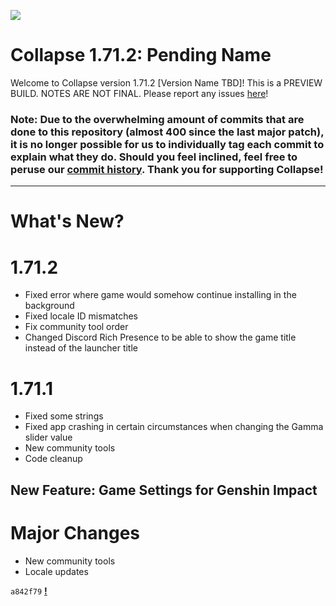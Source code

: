 
![](https://raw.githubusercontent.com/neon-nyan/CollapseLauncher-Page/main/images/banner202304.webp)

# Collapse 1.71.2: Pending Name
Welcome to Collapse version 1.71.2 [Version Name TBD]! This is a PREVIEW BUILD. NOTES ARE NOT FINAL. Please report any issues [here](https://github.com/neon-nyan/Collapse/issues/new/choose)!
### <b>Note: Due to the overwhelming amount of commits that are done to this repository (almost 400 since the last major patch), it is no longer possible for us to individually tag each commit to explain what they do. Should you feel inclined, feel free to peruse our [commit history](https://github.com/neon-nyan/Collapse/commits/main). Thank you for supporting Collapse!</b>

***

# What's New?

# 1.71.2
- Fixed error where game would somehow continue installing in the background
- Fixed locale ID mismatches
- Fix community tool order
- Changed Discord Rich Presence to be able to show the game title instead of the launcher title
# 1.71.1
- Fixed some strings
- Fixed app crashing in certain circumstances when changing the Gamma slider value
- New community tools
- Code cleanup
## New Feature: Game Settings for Genshin Impact

# Major Changes
- New community tools
- Locale updates

``a842f79`` [**!**](https://github.com/neon-nyan/Collapse/pull/183) 


